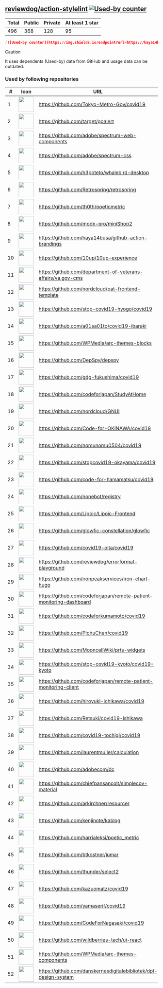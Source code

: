





## [reviewdog/action-stylelint](https://github.com/reviewdog/action-stylelint) [![Used-by counter](https://img.shields.io/endpoint?url=https://haya14busa.github.io/github-used-by/data/reviewdog/action-stylelint/shieldsio.json)](https://github.com/haya14busa/github-used-by/tree/main/repo/reviewdog/action-stylelint)

| Total | Public | Private | At least 1 star
| ----- | ------ | ------- | ---------------
| 496 | 368 | 128 | 95 |

```md
[![Used-by counter](https://img.shields.io/endpoint?url=https://haya14busa.github.io/github-used-by/data/reviewdog/action-stylelint/shieldsio.json)](https://github.com/haya14busa/github-used-by/tree/main/repo/reviewdog/action-stylelint)
```

> [!CAUTION]
> It uses dependents (Used-by) data from GitHub and usage data can be outdated.

### Used by following repositories

| # | Icon | URL | Stars |
| -- | -- | -- | -- | 
|1|<img src="https://github.com/Tokyo-Metro-Gov.png" width=50 height=50>|https://github.com/Tokyo-Metro-Gov/covid19|6235|
|2|<img src="https://github.com/target.png" width=50 height=50>|https://github.com/target/goalert|2442|
|3|<img src="https://github.com/adobe.png" width=50 height=50>|https://github.com/adobe/spectrum-web-components|1392|
|4|<img src="https://github.com/adobe.png" width=50 height=50>|https://github.com/adobe/spectrum-css|1231|
|5|<img src="https://github.com/h3poteto.png" width=50 height=50>|https://github.com/h3poteto/whalebird-desktop|923|
|6|<img src="https://github.com/Retrospring.png" width=50 height=50>|https://github.com/Retrospring/retrospring|283|
|7|<img src="https://github.com/th0th.png" width=50 height=50>|https://github.com/th0th/poeticmetric|263|
|8|<img src="https://github.com/modx-pro.png" width=50 height=50>|https://github.com/modx-pro/miniShop2|151|
|9|<img src="https://github.com/haya14busa.png" width=50 height=50>|https://github.com/haya14busa/github-action-brandings|149|
|10|<img src="https://github.com/10up.png" width=50 height=50>|https://github.com/10up/10up-experience|134|
|11|<img src="https://github.com/department-of-veterans-affairs.png" width=50 height=50>|https://github.com/department-of-veterans-affairs/va.gov-cms|101|
|12|<img src="https://github.com/nordcloud.png" width=50 height=50>|https://github.com/nordcloud/pat-frontend-template|57|
|13|<img src="https://github.com/stop-covid19-hyogo.png" width=50 height=50>|https://github.com/stop-covid19-hyogo/covid19|54|
|14|<img src="https://github.com/a01sa01to.png" width=50 height=50>|https://github.com/a01sa01to/covid19-ibaraki|41|
|15|<img src="https://github.com/WPMedia.png" width=50 height=50>|https://github.com/WPMedia/arc-themes-blocks|40|
|16|<img src="https://github.com/DepSpy.png" width=50 height=50>|https://github.com/DepSpy/depspy|39|
|17|<img src="https://github.com/gdg-fukushima.png" width=50 height=50>|https://github.com/gdg-fukushima/covid19|33|
|18|<img src="https://github.com/codeforjapan.png" width=50 height=50>|https://github.com/codeforjapan/StudyAtHome|31|
|19|<img src="https://github.com/nordcloud.png" width=50 height=50>|https://github.com/nordcloud/GNUI|30|
|20|<img src="https://github.com/Code-for-OKINAWA.png" width=50 height=50>|https://github.com/Code-for-OKINAWA/covid19|29|
|21|<img src="https://github.com/nomunomu0504.png" width=50 height=50>|https://github.com/nomunomu0504/covid19|28|
|22|<img src="https://github.com/stopcovid19-okayama.png" width=50 height=50>|https://github.com/stopcovid19-okayama/covid19|27|
|23|<img src="https://github.com/code-for-hamamatsu.png" width=50 height=50>|https://github.com/code-for-hamamatsu/covid19|26|
|24|<img src="https://github.com/nonebot.png" width=50 height=50>|https://github.com/nonebot/registry|25|
|25|<img src="https://github.com/Lipoic.png" width=50 height=50>|https://github.com/Lipoic/Lipoic-Frontend|19|
|26|<img src="https://github.com/glowfic-constellation.png" width=50 height=50>|https://github.com/glowfic-constellation/glowfic|18|
|27|<img src="https://github.com/covid19-oita.png" width=50 height=50>|https://github.com/covid19-oita/covid19|15|
|28|<img src="https://github.com/reviewdog.png" width=50 height=50>|https://github.com/reviewdog/errorformat-playground|13|
|29|<img src="https://github.com/ironpeakservices.png" width=50 height=50>|https://github.com/ironpeakservices/iron-chart-hugo|12|
|30|<img src="https://github.com/codeforjapan.png" width=50 height=50>|https://github.com/codeforjapan/remote-patient-monitoring-dashboard|12|
|31|<img src="https://github.com/codeforkumamoto.png" width=50 height=50>|https://github.com/codeforkumamoto/covid19|11|
|32|<img src="https://github.com/PichuChen.png" width=50 height=50>|https://github.com/PichuChen/covid19|11|
|33|<img src="https://github.com/MooncellWiki.png" width=50 height=50>|https://github.com/MooncellWiki/prts-widgets|10|
|34|<img src="https://github.com/stop-covid19-kyoto.png" width=50 height=50>|https://github.com/stop-covid19-kyoto/covid19-kyoto|10|
|35|<img src="https://github.com/codeforjapan.png" width=50 height=50>|https://github.com/codeforjapan/remote-patient-monitoring-client|9|
|36|<img src="https://github.com/hiroyuki-ichikawa.png" width=50 height=50>|https://github.com/hiroyuki-ichikawa/covid19|9|
|37|<img src="https://github.com/Retsuki.png" width=50 height=50>|https://github.com/Retsuki/covid19-ishikawa|9|
|38|<img src="https://github.com/covid19-tochigi.png" width=50 height=50>|https://github.com/covid19-tochigi/covid19|9|
|39|<img src="https://github.com/laurentmuller.png" width=50 height=50>|https://github.com/laurentmuller/calculation|8|
|40|<img src="https://github.com/adobecom.png" width=50 height=50>|https://github.com/adobecom/dc|7|
|41|<img src="https://github.com/chiefpansancolt.png" width=50 height=50>|https://github.com/chiefpansancolt/simplecov-material|7|
|42|<img src="https://github.com/arkirchner.png" width=50 height=50>|https://github.com/arkirchner/resourcer|7|
|43|<img src="https://github.com/kenjinote.png" width=50 height=50>|https://github.com/kenjinote/kablog|7|
|44|<img src="https://github.com/harrialeksi.png" width=50 height=50>|https://github.com/harrialeksi/poetic_metric|6|
|45|<img src="https://github.com/btkostner.png" width=50 height=50>|https://github.com/btkostner/jumar|6|
|46|<img src="https://github.com/thunder.png" width=50 height=50>|https://github.com/thunder/select2|6|
|47|<img src="https://github.com/kazuomatz.png" width=50 height=50>|https://github.com/kazuomatz/covid19|6|
|48|<img src="https://github.com/yamaserif.png" width=50 height=50>|https://github.com/yamaserif/covid19|6|
|49|<img src="https://github.com/CodeForNagasaki.png" width=50 height=50>|https://github.com/CodeForNagasaki/covid19|6|
|50|<img src="https://github.com/wildberries-tech.png" width=50 height=50>|https://github.com/wildberries-tech/ui-react|5|
|51|<img src="https://github.com/WPMedia.png" width=50 height=50>|https://github.com/WPMedia/arc-themes-components|5|
|52|<img src="https://github.com/danskernesdigitalebibliotek.png" width=50 height=50>|https://github.com/danskernesdigitalebibliotek/dpl-design-system|5|
